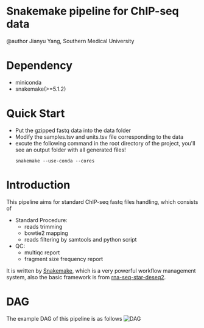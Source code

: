 # Snakemake pipeline for ChIP-seq data


@author Jianyu Yang, Southern Medical University

# Dependency

- miniconda
- snakemake(>=5.1.2)

# Quick Start

- Put the gzipped fastq data into the data folder
- Modify the samples.tsv and units.tsv file corresponding to the data
- excute the following command in the root directory of the project, you'll see an output folder with all generated files!
    ```
    snakemake --use-conda --cores
    ```

# Introduction

This pipeline aims for standard ChIP-seq fastq files handling, which consists of 
- Standard Procedure:
    - reads trimming
    - bowtie2 mapping
    - reads filtering by samtools and python script
- QC:
    - multiqc report
    - fragment size frequency report

It is written by [Snakemake](https://snakemake.readthedocs.io/en/stable/index.html), which is a very powerful workflow management system, also the basic framework is from [rna-seq-star-deseq2](https://github.com/snakemake-workflows/rna-seq-star-deseq2).

# DAG

The example DAG of this pipeline is as follows
![DAG](https://github.com/yztxwd/snakemake-pipeline/raw/master/images/dag.png)
